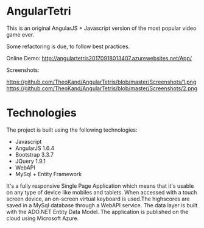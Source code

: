 # AngularTetri

This is an original AngularJS + Javascript version of the most popular video game ever. 

Some refactoring is due, to follow best practices.

Online Demo:
http://angulartetris20170918013407.azurewebsites.net/App/

Screenshots:

https://github.com/TheoKand/AngularTetris/blob/master/Screenshots/1.png
https://github.com/TheoKand/AngularTetris/blob/master/Screenshots/2.png

# Technologies
The project is built using the following technologies:

- Javascript
- AngularJS 1.6.4
- Bootstrap 3.3.7
- JQuery 1.9.1
- WebAPI
- MySql + Entity Framework

It's a fully responsive Single Page Application which means that it's usable on any type of device like mobiles and tablets. When accessed with a touch screen device, an on-screen virtual keyboard is used.The highscores are saved in a MySql database through a WebAPI service. The data layer is built with the ADO.NET Entity Data Model. The application is published on the cloud using Microsoft Azure.


